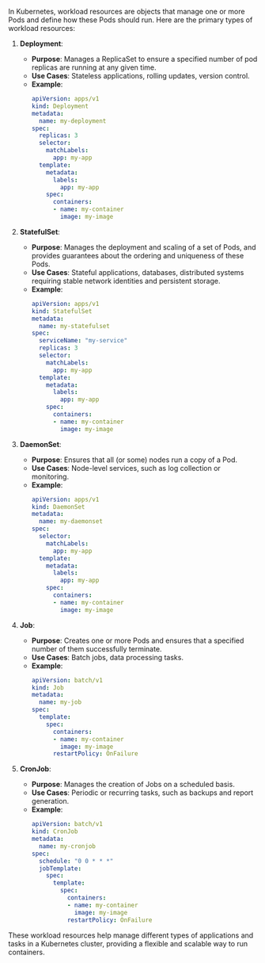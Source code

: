 In Kubernetes, workload resources are objects that manage one or more Pods and define how these Pods should run. Here are the primary types of workload resources:

1. **Deployment**:
   - **Purpose**: Manages a ReplicaSet to ensure a specified number of pod replicas are running at any given time.
   - **Use Cases**: Stateless applications, rolling updates, version control.
   - **Example**:
     ```yaml
     apiVersion: apps/v1
     kind: Deployment
     metadata:
       name: my-deployment
     spec:
       replicas: 3
       selector:
         matchLabels:
           app: my-app
       template:
         metadata:
           labels:
             app: my-app
         spec:
           containers:
           - name: my-container
             image: my-image
     ```

2. **StatefulSet**:
   - **Purpose**: Manages the deployment and scaling of a set of Pods, and provides guarantees about the ordering and uniqueness of these Pods.
   - **Use Cases**: Stateful applications, databases, distributed systems requiring stable network identities and persistent storage.
   - **Example**:
     ```yaml
     apiVersion: apps/v1
     kind: StatefulSet
     metadata:
       name: my-statefulset
     spec:
       serviceName: "my-service"
       replicas: 3
       selector:
         matchLabels:
           app: my-app
       template:
         metadata:
           labels:
             app: my-app
         spec:
           containers:
           - name: my-container
             image: my-image
     ```

3. **DaemonSet**:
   - **Purpose**: Ensures that all (or some) nodes run a copy of a Pod.
   - **Use Cases**: Node-level services, such as log collection or monitoring.
   - **Example**:
     ```yaml
     apiVersion: apps/v1
     kind: DaemonSet
     metadata:
       name: my-daemonset
     spec:
       selector:
         matchLabels:
           app: my-app
       template:
         metadata:
           labels:
             app: my-app
         spec:
           containers:
           - name: my-container
             image: my-image
     ```

4. **Job**:
   - **Purpose**: Creates one or more Pods and ensures that a specified number of them successfully terminate.
   - **Use Cases**: Batch jobs, data processing tasks.
   - **Example**:
     ```yaml
     apiVersion: batch/v1
     kind: Job
     metadata:
       name: my-job
     spec:
       template:
         spec:
           containers:
           - name: my-container
             image: my-image
           restartPolicy: OnFailure
     ```

5. **CronJob**:
   - **Purpose**: Manages the creation of Jobs on a scheduled basis.
   - **Use Cases**: Periodic or recurring tasks, such as backups and report generation.
   - **Example**:
     ```yaml
     apiVersion: batch/v1
     kind: CronJob
     metadata:
       name: my-cronjob
     spec:
       schedule: "0 0 * * *"
       jobTemplate:
         spec:
           template:
             spec:
               containers:
               - name: my-container
                 image: my-image
               restartPolicy: OnFailure
     ```

These workload resources help manage different types of applications and tasks in a Kubernetes cluster, providing a flexible and scalable way to run containers.
